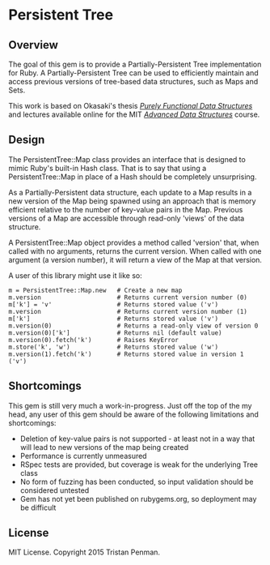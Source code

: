 # Persistent Tree

## Overview ##

The goal of this gem is to provide a Partially-Persistent Tree implementation for Ruby. A Partially-Persistent Tree can be used to efficiently maintain and access previous versions of tree-based data structures, such as Maps and Sets.

This work is based on Okasaki's thesis *[Purely Functional Data Structures](http://www.cs.cmu.edu/~rwh/theses/okasaki.pdf)* and lectures available online for the MIT *[Advanced Data Structures](https://courses.csail.mit.edu/6.851/)* course.

## Design ##

The PersistentTree::Map class provides an interface that is designed to mimic Ruby's built-in Hash class. That is to say that using a PersistentTree::Map in place of a Hash should be completely unsurprising.

As a Partially-Persistent data structure, each update to a Map results in a new version of the Map being spawned using an approach that is memory efficient relative to the number of key-value pairs in the Map. Previous versions of a Map are accessible through read-only 'views' of the data structure.

A PersistentTree::Map object provides a method called 'version' that, when called with no arguments, returns the current version. When called with one argument (a version number), it will return a view of the Map at that version.

A user of this library might use it like so:

    m = PersistentTree::Map.new   # Create a new map
    m.version                     # Returns current version number (0)
    m['k'] = 'v'                  # Returns stored value ('v')
    m.version                     # Returns current version number (1)
    m['k']                        # Returns stored value ('v')
    m.version(0)                  # Returns a read-only view of version 0
    m.version(0)['k']             # Returns nil (default value)
    m.version(0).fetch('k')       # Raises KeyError
    m.store('k', 'w')             # Returns stored value ('w')
    m.version(1).fetch('k')       # Returns stored value in version 1 ('v')

## Shortcomings ##

This gem is still very much a work-in-progress. Just off the top of the my head, any user of this gem should be aware of the following limitations and shortcomings:

* Deletion of key-value pairs is not supported - at least not in a way that will lead to new versions of the map being created
* Performance is currently unmeasured
* RSpec tests are provided, but coverage is weak for the underlying Tree class
* No form of fuzzing has been conducted, so input validation should be considered untested
* Gem has not yet been published on rubygems.org, so deployment may be difficult

## License ##

MIT License. Copyright 2015 Tristan Penman.

